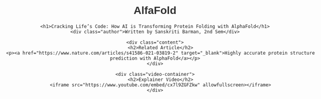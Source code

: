 # AlfaFold
<!DOCTYPE html>
<html lang="en">
<head>
    <meta charset="UTF-8">
    <meta name="viewport" content="width=device-width, initial-scale=1.0">
    <title>Cracking Life’s Code: How AI is Transforming Protein Folding with AlphaFold</title>
    <style>
        body {
            font-family: Arial, sans-serif;
            margin: 20px auto;
            padding: 20px;
            max-width: 900px;
            text-align: center;
        }
        h1 { 
            color: #333; 
            font-size: 28px; 
        }
        .author {
            font-size: 18px;
            color: #555;
            font-weight: bold;
            margin-top: 5px;
            padding: 10px;
            background: #f0f0f0;
            display: inline-block;
            border-radius: 5px;
        }
        .content {
            margin-top: 20px;
        }
        .video-container {
            margin-top: 30px;
        }
        iframe {
            width: 100%;
            height: 400px;
            border: none;
        }
        a {
            color: #0073e6;
            text-decoration: none;
            font-weight: bold;
        }
        a:hover {
            text-decoration: underline;
        }
    </style>
</head>
<body>

    <h1>Cracking Life’s Code: How AI is Transforming Protein Folding with AlphaFold</h1>
    <div class="author">Written by Sanskriti Barman, 2nd Sem</div>

    <div class="content">
        <h2>Related Article</h2>
        <p><a href="https://www.nature.com/articles/s41586-021-03819-2" target="_blank">Highly accurate protein structure prediction with AlphaFold</a></p>
    </div>

    <div class="video-container">
        <h2>Explainer Video</h2>
        <iframe src="https://www.youtube.com/embed/cx7l9ZGFZkw" allowfullscreen></iframe>
    </div>

</body>
</html>
